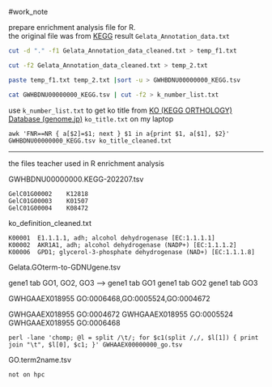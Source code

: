 #work_note 


prepare enrichment analysis file for R.  
the original file was from [KEGG](https://www.google.com/url?q=https://www.kegg.jp/ghostkoala/&source=gmail&ust=1658211157942000&usg=AOvVaw2jOeUXS32zVOO35GUjt_-1) result `Gelata_Annotation_data.txt`

```bash
cut -d "." -f1 Gelata_Annotation_data_cleaned.txt > temp_f1.txt

cut -f2 Gelata_Annotation_data_cleaned.txt > temp_2.txt

paste temp_f1.txt temp_2.txt |sort -u > GWHBDNU00000000_KEGG.tsv

cat GWHBDNU00000000_KEGG.tsv | cut -f2 > k_number_list.txt

```


use  `k_number_list.txt` to get ko title from [KO (KEGG ORTHOLOGY) Database (genome.jp)](https://www.genome.jp/kegg/ko.html)
`ko_title.txt` on my laptop


```
awk 'FNR==NR { a[$2]=$1; next } $1 in a{print $1, a[$1], $2}' GWHBDNU00000000_KEGG.tsv ko_title_cleaned.txt

```

---

the files teacher used in R enrichment analysis

GWHBDNU00000000.KEGG-202207.tsv
```
GelC01G00002    K12818
GelC01G00003    K01507
GelC01G00004    K08472
```

ko_definition_cleaned.txt
```
K00001  E1.1.1.1, adh; alcohol dehydrogenase [EC:1.1.1.1]
K00002  AKR1A1, adh; alcohol dehydrogenase (NADP+) [EC:1.1.1.2]
K00006  GPD1; glycerol-3-phosphate dehydrogenase (NAD+) [EC:1.1.1.8]
```

Gelata.GOterm-to-GDNUgene.tsv

gene1 tab GO1, GO2, GO3
-->
gene1 tab GO1
gene1 tab GO2
gene1 tab GO3

GWHGAAEX018955	GO:0006468,GO:0005524,GO:0004672

GWHGAAEX018955 GO:0004672
GWHGAAEX018955 GO:0005524
GWHGAAEX018955	 GO:0006468


```
perl -lane 'chomp; @l = split /\t/; for $c1(split /,/, $l[1]) { print join "\t", $l[0], $c1; }' GWHAAEX00000000_go.tsv

```

GO.term2name.tsv
```
not on hpc
```